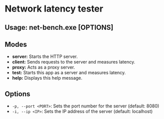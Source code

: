 # Network latency tester

## Usage: net-bench.exe <MODE> [OPTIONS]

## Modes

*   **server:** Starts the HTTP server.
*   **client:** Sends requests to the server and measures latency.
*   **proxy:** Acts as a proxy server.
*   **test:** Starts this app as a server and measures latency.
*   **help:** Displays this help message.

## Options

*   `-p, --port <PORT>`: Sets the port number for the server (default: 8080)
*   `-i, --ip <IP>`: Sets the IP address of the server (default: localhost)
